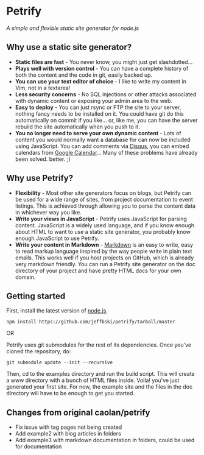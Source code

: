 # Petrify

_A simple and flexible static site generator for node.js_


## Why use a static site generator?

* __Static files are fast__ - You never know, you might just get slashdotted...
* __Plays well with version control__ - You can have a complete history of both
  the content and the code in git, easily backed up.
* __You can use your text editor of choice__ - I like to write my content in
  Vim, not in a textarea!
* __Less security concerns__ - No SQL injections or other attacks associated
  with dynamic content or exposing your admin area to the web.
* __Easy to deploy__ - You can just rsync or FTP the site to your server,
  nothing fancy needs to be installed on it. You could have git do this
  automatically on commit if you like... or, like me, you can have the server
  rebuild the site automatically when you push to it.
* __You no longer need to serve your own dynamic content__ - Lots of content you
  would normally want a database for can now be included using JavaScript. You
  can add comments via [Disqus](http://disqus.com), you can embed calendars from
  [Google Calendar](http://calendar.google.com)... Many of these problems have
  already been solved. better. ;)


## Why use Petrify?

* __Flexibility__ - Most other site generators focus on blogs, but Petrify can
  be used for a wide range of sites, from project documentation to event
  listings. This is achieved through allowing you to parse the content data in
  whichever way you like.
* __Write your views in JavaScript__ - Petrify uses JavaScript for parsing
  content. JavaScript is a widely used language, and if you know enough about
  HTML to want to use a static site generator, you probably know enough
  JavaScript to use Petrify.
* __Write your content in Markdown__ -
  [Markdown](http://daringfireball.net/projects/markdown/) is an easy to write,
  easy to read markup language inspired by the way people write in plain text
  emails. This works well if you host projects on GitHub, which is already very
  markdown friendly. You can run a Petrify site generator on the doc directory
  of your project and have pretty HTML docs for your own domain.

## Getting started

First, install the latest version of [node.js](http://nodejs.org/#download).

    npm install https://github.com/jeffbski/petrify/tarball/master

OR

Petrify uses git submodules for the rest of its dependencies. Once you've
cloned the repository, do:

    git submodule update --init --recursive

Then, cd to the examples directory and run the build script. This will create
a www directory with a bunch of HTML files inside. Voila! you've just generated
your first site. For now, the example site and the files in the doc directory
will have to be enough to get you started.


## Changes from original caolan/petrify

 - Fix issue with tag pages not being created
 - Add example2 with blog articles in folders
 - Add example3 with markdown documentation in folders, could be used for documentation